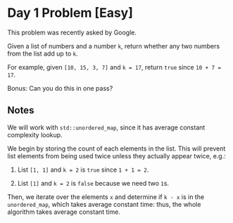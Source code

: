 # Day 1 Problem \[Easy\]

This problem was recently asked by Google.

Given a list of numbers and a number `k`, return whether any two numbers from the list add up to `k`.

For example, given `[10, 15, 3, 7]` and `k = 17`, return `true` since `10 + 7 = 17`.

Bonus: Can you do this in one pass?

## Notes

We will work with `std::unordered_map`, since it has average constant complexity lookup.

We begin by storing the count of each elements in the list. This will prevent list elements from being used
twice unless they actually appear twice, e.g.:

1. List `[1, 1]` and `k = 2` is `true` since `1 + 1 = 2`.

2. List `[1]` and `k = 2` is `false` because we need two `1`s.

Then, we iterate over the elements `x` and determine if `k - x` is in the `unordered_map`,
which takes average constant time: thus, the whole algorithm takes average constant time.